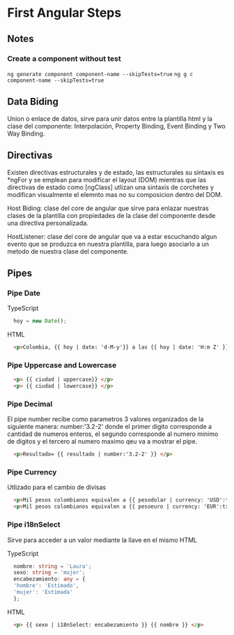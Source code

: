 # First Angular Steps

## Notes

### Create a component without test

``` ng generate component component-name --skipTests=true ```
``` ng g c component-name --skipTests=true ```

## Data Biding

Union o enlace de datos, sirve para unir datos entre la plantilla html y la clase del componente:
Interpolación, Property Binding, Event Binding y Two Way Binding.

## Directivas

Existen directivas estructurales y de estado, las estructurales su sintaxis es *ngFor y se
emplean para modificar el layout (DOM) mientras que las directivas de estado como [ngClass] utlizan
una sintaxis de corchetes y modifican visualmente el elemnto mas no su composicion dentro del DOM.

Host Biding: clase del core de angular que sirve para enlazar nuestras clases de la plantilla
con propiedades de la clase del componente desde una directiva personalizada.

HostListener: clase del core de angular que va a estar escuchando algun evento que se produzca en
nuestra plantilla, para luego asociarlo a un metodo de nuestra clase del componente.

## Pipes

### Pipe Date

TypeScript

``` TypeScript
  hoy = new Date();
```

HTML

``` HTML
  <p>Colombia, {{ hoy | date: 'd-M-y'}} a las {{ hoy | date: 'H:m Z' }} </p>
```

### Pipe Uppercase and Lowercase

``` HTML
  <p> {{ ciudad | uppercase}} </p>
  <p> {{ ciudad | lowercase}} </p>
```

### Pipe Decimal

El pipe number recibe como parametros 3 valores organizados de la siguiente manera: number:'3.2-2'
donde el primer digito corresponde a cantidad de numeros enteros, el segundo corresponde al numero
minimo de digitos y el tercero al numero maximo qeu va a mostrar el pipe.

``` HTML
  <p>Resultado= {{ resultado | number:'3.2-2' }} </p>
```

### Pipe Currency

Utlizado para el cambio de divisas

``` HTML
  <p>Mil pesos colombianos equivalen a {{ pesodolar | currency: 'USD':true }} </p> 
  <p>Mil pesos colombianos equivalen a {{ pesoeuro | currency: 'EUR':true }} </p>
```

### Pipe i18nSelect

Sirve para acceder a un valor mediante la llave en el mismo HTML

TypeScript

``` TypeScript
  nombre: string = 'Laura';
  sexo: string = 'mujer';
  encabezamiento: any = {
  'hombre': 'Estimado',
  'mujer': 'Estimada'
  };
```

HTML

``` HTML
  <p> {{ sexo | i18nSelect: encabezamiento }} {{ nombre }} </p>
```
